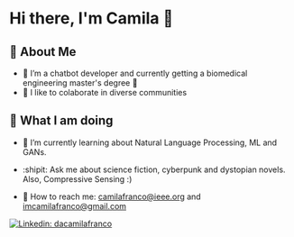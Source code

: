 # Hi there, I'm Camila :milky_way:


## 🌠 About Me 


- 🧠 I’m a chatbot developer and currently getting a biomedical engineering master's degree :heartbeat:
- 👯 I like to colaborate in diverse communities


## 🤖 What I am doing

- :frog: I’m currently learning about Natural Language Processing, ML and GANs.
- :shipit: Ask me about science fiction, cyberpunk and dystopian novels. Also, Compressive Sensing :)


- 👾 How to reach me: camilafranco@ieee.org and imcamilafranco@gmail.com 

[![Linkedin: dacamilafranco](https://img.shields.io/badge/dacamilafranco-blue?style=flat-square&logo=Linkedin&logoColor=white&link=https://www.linkedin.com/in/dacamilafranco/)](https://www.linkedin.com/in/dacamilafranco/)






